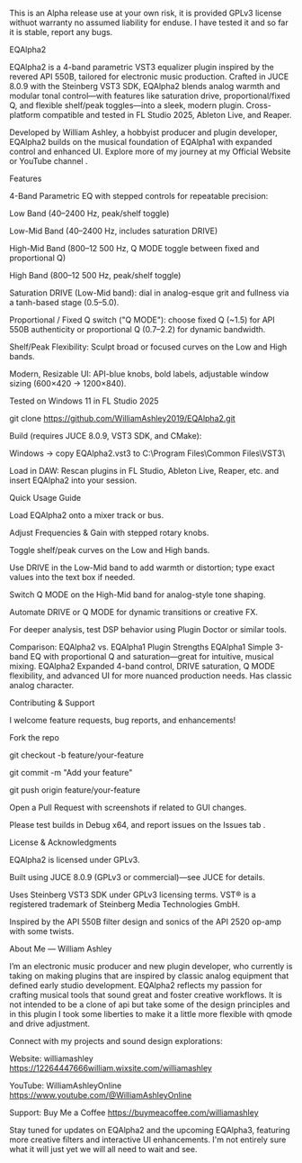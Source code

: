 This is an Alpha release use at your own risk, it is provided GPLv3 license withuot warranty no assumed liability for enduse. I have tested it and so far it is stable, report any bugs.

EQAlpha2

EQAlpha2 is a 4-band parametric VST3 equalizer plugin inspired by the revered API 550B, tailored for electronic music production. Crafted in JUCE 8.0.9 with the Steinberg VST3 SDK, EQAlpha2 blends analog warmth and modular tonal control—with features like saturation drive, proportional/fixed Q, and flexible shelf/peak toggles—into a sleek, modern plugin. Cross-platform compatible and tested in FL Studio 2025, Ableton Live, and Reaper.

Developed by William Ashley, a hobbyist producer and plugin developer, EQAlpha2 builds on the musical foundation of EQAlpha1 with expanded control and enhanced UI. Explore more of my journey at my Official Website
 or YouTube channel
.

Features

4-Band Parametric EQ with stepped controls for repeatable precision:

Low Band (40–2400 Hz, peak/shelf toggle)

Low-Mid Band (40–2400 Hz, includes saturation DRIVE)

High-Mid Band (800–12 500 Hz, Q MODE toggle between fixed and proportional Q)

High Band (800–12 500 Hz, peak/shelf toggle)

Saturation DRIVE (Low-Mid band): dial in analog-esque grit and fullness via a tanh-based stage (0.5–5.0).

Proportional / Fixed Q switch ("Q MODE"): choose fixed Q (~1.5) for API 550B authenticity or proportional Q (0.7–2.2) for dynamic bandwidth.

Shelf/Peak Flexibility: Sculpt broad or focused curves on the Low and High bands.

Modern, Resizable UI: API-blue knobs, bold labels, adjustable window sizing (600×420 → 1200×840).

Tested on Windows 11 in FL Studio 2025

git clone https://github.com/WilliamAshley2019/EQAlpha2.git



Build (requires JUCE 8.0.9, VST3 SDK, and CMake):


Windows → copy EQAlpha2.vst3 to C:\Program Files\Common Files\VST3\

Load in DAW: Rescan plugins in FL Studio, Ableton Live, Reaper, etc. and insert EQAlpha2 into your session.

Quick Usage Guide

Load EQAlpha2 onto a mixer track or bus.

Adjust Frequencies & Gain with stepped rotary knobs.

Toggle shelf/peak curves on the Low and High bands.

Use DRIVE in the Low-Mid band to add warmth or distortion; type exact values into the text box if needed.

Switch Q MODE on the High-Mid band for analog-style tone shaping.

Automate DRIVE or Q MODE for dynamic transitions or creative FX.

For deeper analysis, test DSP behavior using Plugin Doctor or similar tools.

Comparison: EQAlpha2 vs. EQAlpha1 
Plugin	Strengths
EQAlpha1	Simple 3-band EQ with proportional Q and saturation—great for intuitive, musical mixing.
EQAlpha2	Expanded 4-band control, DRIVE saturation, Q MODE flexibility, and advanced UI for more nuanced production needs.
Has classic analog character.

Contributing & Support

I welcome feature requests, bug reports, and enhancements!

Fork the repo

git checkout -b feature/your-feature

git commit -m "Add your feature"

git push origin feature/your-feature

Open a Pull Request with screenshots if related to GUI changes.

Please test builds in Debug x64, and report issues on the Issues tab
.

License & Acknowledgments

EQAlpha2 is licensed under GPLv3.

Built using JUCE 8.0.9 (GPLv3 or commercial)—see JUCE
 for details.

Uses Steinberg VST3 SDK under GPLv3 licensing terms. VST® is a registered trademark of Steinberg Media Technologies GmbH.

Inspired by the API 550B filter design and sonics of the API 2520 op-amp with some twists.

About Me — William Ashley

I’m an electronic music producer and new plugin developer, who currently is taking on making plugins that are inspired by classic analog equipment that defined early studio development. 
EQAlpha2 reflects my passion for crafting musical tools that sound great and foster creative workflows. It is not intended to be a clone of api but take some of the design principles and in this plugin I took some liberties to make it a little more flexible with qmode 
and drive adjustment.

Connect with my projects and sound design explorations:

Website: williamashley https://12264447666william.wixsite.com/williamashley

YouTube: WilliamAshleyOnline https://www.youtube.com/@WilliamAshleyOnline

Support: Buy Me a Coffee https://buymeacoffee.com/williamashley

Stay tuned for updates on EQAlpha2 and the upcoming EQAlpha3, featuring more creative filters and interactive UI enhancements. I'm not entirely sure what it will just yet we will all need to wait and see.
